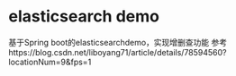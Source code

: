 # elasticsearch demo
基于Spring boot的elasticsearchdemo，实现增删查功能
参考https://blog.csdn.net/liboyang71/article/details/78594560?locationNum=9&fps=1

